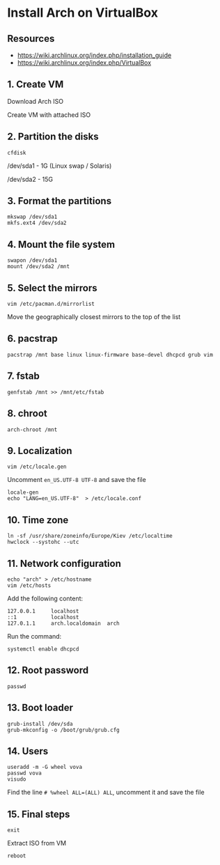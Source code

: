 # Install Arch on VirtualBox

## Resources
- https://wiki.archlinux.org/index.php/installation_guide
- https://wiki.archlinux.org/index.php/VirtualBox

## 1. Create VM
Download Arch ISO

Create VM with attached ISO

## 2. Partition the disks
```
cfdisk
```

/dev/sda1 - 1G (Linux swap / Solaris)

/dev/sda2 - 15G

## 3. Format the partitions
```
mkswap /dev/sda1
mkfs.ext4 /dev/sda2
```

## 4. Mount the file system
```
swapon /dev/sda1
mount /dev/sda2 /mnt
```

## 5. Select the mirrors
```
vim /etc/pacman.d/mirrorlist
```

Move the geographically closest mirrors to the top of the list

## 6. pacstrap
```
pacstrap /mnt base linux linux-firmware base-devel dhcpcd grub vim
```

## 7. fstab
```
genfstab /mnt >> /mnt/etc/fstab
```

## 8. chroot
```
arch-chroot /mnt
```

## 9. Localization
```
vim /etc/locale.gen
```

Uncomment `en_US.UTF-8 UTF-8` and save the file

```
locale-gen
echo "LANG=en_US.UTF-8"  > /etc/locale.conf
```

## 10. Time zone
```
ln -sf /usr/share/zoneinfo/Europe/Kiev /etc/localtime
hwclock --systohc --utc
```

## 11. Network configuration
```
echo "arch" > /etc/hostname
vim /etc/hosts
```

Add the following content:

```
127.0.0.1	  localhost
::1		      localhost
127.0.1.1	  arch.localdomain	arch
```

Run the command:

```
systemctl enable dhcpcd
```

## 12. Root password
```
passwd
```

## 13. Boot loader
```
grub-install /dev/sda
grub-mkconfig -o /boot/grub/grub.cfg
```

## 14. Users
```
useradd -m -G wheel vova
passwd vova
visudo
```

Find the line `# %wheel ALL=(ALL) ALL`, uncomment it and save the file

## 15. Final steps
```
exit
```

Extract ISO from VM

```
reboot
```